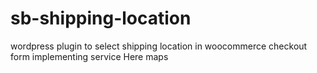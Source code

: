 # sb-shipping-location
wordpress plugin to select shipping location in woocommerce checkout form implementing service Here maps
